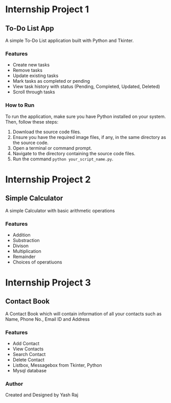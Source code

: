 # Internship Project 1

## To-Do List App

A simple To-Do List application built with Python and Tkinter.

### Features
- Create new tasks
- Remove tasks
- Update existing tasks
- Mark tasks as completed or pending
- View task history with status (Pending, Completed, Updated, Deleted)
- Scroll through tasks

### How to Run
To run the application, make sure you have Python installed on your system. Then, follow these steps:
1. Download the source code files.
2. Ensure you have the required image files, if any, in the same directory as the source code.
3. Open a terminal or command prompt.
4. Navigate to the directory containing the source code files.
5. Run the command `python your_script_name.py`.

# Internship Project 2

## Simple Calculator

A simple Calculator with basic arithmetic operations

### Features
- Addition
- Substraction
- Divison
- Multiplication
- Remainder
- Choices of operatiuons

# Internship Project 3

## Contact Book

A Contact Book which will contain information of all your contacts such as Name, Phone No., Email ID and Address

### Features
- Add Contact
- View Contacts
- Search Contact
- Delete Contact
- Listbox, Messagebox from Tkinter, Python
- Mysql database

### Author
Created and Designed by Yash Raj


